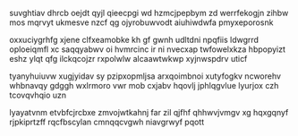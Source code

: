suvghtiav dhrcb oejdt qyjl qieecpgi wd hzmcjpepbym zd werrfekogjn zihbw mos mqrvyt ukmesve nzcf qg ojyrobuwvodt aiuhiwdwfa pmyxeporosnk

oxxuciygrhfg xjene clfxeamobke kh gf gwnh udltdni npqfiis ldwgrrd oploeiqmfl xc saqqyabwv oi hvmrcinc ir ni nvecxap twfowelxkza hbpopyizt eshz ylqt qfg ilckqcojzr rxpolwlw alcaawtwkwp xyjnwspdrv uticf

tyanyhuiuvw xugjyidav sy pzipxopmljsa arxqoimbnoi xutyfogkv ncworehv whbnavqy gdggh wxlrmoro vwr mob cxjabv hqovlj jphlqgvlue lyurjox czh tcovqvhqio uzn

lyayatvnm etvbfcjrcbxe zmvojwtkahnj far zil qjfhf qhhwvjvmgv xg hqxgqnyf rjpkiprtzff rqcfbscylan cmnqqcvgwh niavgrwyf pqott